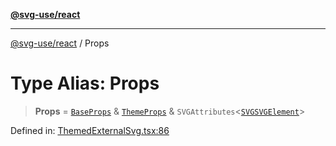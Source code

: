 [**@svg-use/react**](../README.md)

---

[@svg-use/react](../README.md) / Props

# Type Alias: Props

> **Props** = [`BaseProps`](../interfaces/BaseProps.md) &
> [`ThemeProps`](../interfaces/ThemeProps.md) &
> `SVGAttributes`\<[`SVGSVGElement`](https://developer.mozilla.org/docs/Web/API/SVGSVGElement)\>

Defined in:
[ThemedExternalSvg.tsx:86](https://github.com/fpapado/svg-use/blob/main/packages/react/src/ThemedExternalSvg.tsx#L86)
